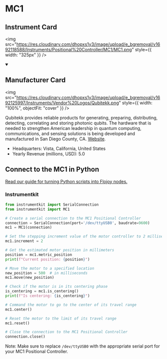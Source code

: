 
# MC1

## Instrument Card

<div className="flex">

<div>



</div>

<img src="https://res.cloudinary.com/dhopxs1y3/image/upload/e_bgremoval/v1692118588/Instruments/Positional%20Controller/MC1/MC1.png" style={{ width: "325px" }} />

</div>

>

<details open>
<summary><h2>Manufacturer Card</h2></summary>

<img src="https://res.cloudinary.com/dhopxs1y3/image/upload/e_bgremoval/v1692125997/Instruments/Vendor%20Logos/Qubitekk.png" style={{ width: "100%", objectFit: "cover" }} />

Qubitekk provides reliable products for generating, preparing, distributing, detecting, correlating and storing photonic qubits. The hardware that is needed to strengthen American leadership in quantum computing, communications, and sensing solutions is being developed and manufactured in San Diego County, CA. <a href="https://qubitekk.com/">Website</a>.

<ul>
  <li>Headquarters: Vista, California, United States</li>
  <li>Yearly Revenue (millions, USD): 5.0</li>
</ul>
</details>

## Connect to the MC1 in Python

[Read our guide for turning Python scripts into Flojoy nodes.](https://docs.flojoy.ai/custom-nodes/creating-custom-node/)


### Instrumentkit


```python
from instrumentkit import SerialConnection
from instrumentkit import MC1

# Create a serial connection to the MC1 Positional Controller
connection = SerialConnection(port='/dev/ttyUSB0', baudrate=9600)
mc1 = MC1(connection)

# Set the stepping increment value of the motor controller to 2 milliseconds
mc1.increment = 2

# Get the estimated motor position in millimeters
position = mc1.metric_position
print(f"Current position: {position}")

# Move the motor to a specified location
new_position = 500  # in milliseconds
mc1.move(new_position)

# Check if the motor is in its centering phase
is_centering = mc1.is_centering()
print(f"Is centering: {is_centering}")

# Command the motor to go to the center of its travel range
mc1.center()

# Reset the motor to the limit of its travel range
mc1.reset()

# Close the connection to the MC1 Positional Controller
connection.close()
```

Note: Make sure to replace `/dev/ttyUSB0` with the appropriate serial port for your MC1 Positional Controller.

